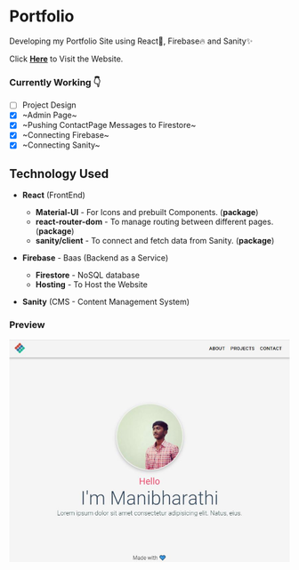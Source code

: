 # Portfolio
Developing my Portfolio Site using React🚀, Firebase🔥 and Sanity✨

Click [**Here**](https://manibarathi.web.app/) to Visit the Website.

### Currently Working 👇
- [ ] Project Design
- [x] ~Admin Page~
- [x] ~Pushing ContactPage Messages to Firestore~
- [x] ~Connecting Firebase~
- [x] ~Connecting Sanity~

## Technology Used
* **React** (FrontEnd)
    * **Material-UI** - For Icons and prebuilt Components. (**package**)
    * **react-router-dom** - To manage routing between different pages. (**package**)
    * **sanity/client** - To connect and fetch data from Sanity. (**package**)

* **Firebase** - Baas (Backend as a Service)
    * **Firestore** - NoSQL database
    * **Hosting** - To Host the Website

* **Sanity** (CMS - Content Management System)

### Preview
<img src="./public/preview.JPG" />